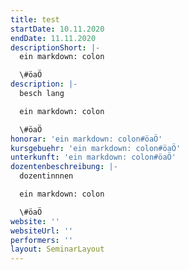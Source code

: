 ```yaml
---
title: test
startDate: 10.11.2020
endDate: 11.11.2020
descriptionShort: |-
  ein markdown: colon

  \#öaÖ
description: |-
  besch lang

  ein markdown: colon

  \#öaÖ
honorar: 'ein markdown: colon#öaÖ'
kursgebuehr: 'ein markdown: colon#öaÖ'
unterkunft: 'ein markdown: colon#öaÖ'
dozentenbeschreibung: |-
  dozentinnnen

  ein markdown: colon

  \#öaÖ
website: ''
websiteUrl: ''
performers: ''
layout: SeminarLayout
---
```


